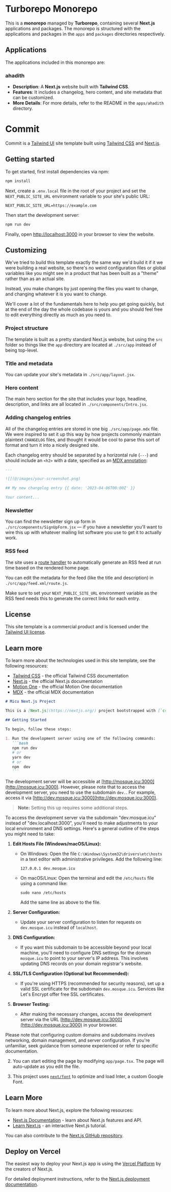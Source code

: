 # Turborepo Monorepo

This is a **monorepo** managed by **Turborepo**, containing several **Next.js** applications and packages. The monorepo is structured with the applications and packages in the `apps` and `packages` directories respectively.

## Applications

The applications included in this monorepo are:

### ahadith

- **Description**: A **Next.js** website built with **Tailwind CSS**.
- **Features**: It includes a changelog, hero content, and site metadata that can be customized.
- **More Details**: For more details, refer to the README in the `apps/ahadith` directory.

# Commit

Commit is a [Tailwind UI](https://tailwindui.com) site template built using [Tailwind CSS](https://tailwindcss.com) and [Next.js](https://nextjs.org).

## Getting started

To get started, first install dependencies via npm:

```bash
npm install
```

Next, create a `.env.local` file in the root of your project and set the `NEXT_PUBLIC_SITE_URL` environment variable to your site's public URL:

```
NEXT_PUBLIC_SITE_URL=https://example.com
```

Then start the development server:

```bash
npm run dev
```

Finally, open [http://localhost:3000](http://localhost:3000) in your browser to view the website.

## Customizing

We've tried to build this template exactly the same way we'd build it if it we were building a real website, so there's no weird configuration files or global variables like you might see in a product that has been built as a "theme" rather than as an actual site.

Instead, you make changes by just opening the files you want to change, and changing whatever it is you want to change.

We'll cover a lot of the fundamentals here to help you get going quickly, but at the end of the day the whole codebase is yours and you should feel free to edit everything directly as much as you need to.

### Project structure

The template is built as a pretty standard Next.js website, but using the `src` folder so things like the `app` directory are located at `./src/app` instead of being top-level.

### Title and metadata

You can update your site's metadata in `./src/app/layout.jsx`.

### Hero content

The main hero section for the site that includes your logo, headline, description, and links are all located in `./src/components/Intro.jsx`.

### Adding changelog entries

All of the changelog entries are stored in one big `./src/app/page.mdx` file. We were inspired to set it up this way by how projects commonly maintain plaintext `CHANGELOG` files, and thought it would be cool to parse this sort of format and turn it into a nicely designed site.

Each changelog entry should be separated by a horizontal rule (`---`) and should include an `<h2>` with a date, specified as an [MDX annotation](https://github.com/bradlc/mdx-annotations):

```md
---

![](@/images/your-screenshot.png)

## My new changelog entry {{ date: '2023-04-06T00:00Z' }}

Your content...
```

### Newsletter

You can find the newsletter sign up form in `./src/components/SignUpForm.jsx` — if you have a newsletter you'll want to wire this up with whatever mailing list software you use to get it to actually work.

### RSS feed

The site uses a [route handler](https://nextjs.org/docs/app/building-your-application/routing/router-handlers) to automatically generate an RSS feed at run time based on the rendered home page.

You can edit the metadata for the feed (like the title and description) in `./src/app/feed.xml/route.js`.

Make sure to set your `NEXT_PUBLIC_SITE_URL` environment variable as the RSS feed needs this to generate the correct links for each entry.

## License

This site template is a commercial product and is licensed under the [Tailwind UI license](https://tailwindui.com/license).

## Learn more

To learn more about the technologies used in this site template, see the following resources:

- [Tailwind CSS](https://tailwindcss.com/docs) - the official Tailwind CSS documentation
- [Next.js](https://nextjs.org/docs) - the official Next.js documentation
- [Motion One](https://motion.dev/) - the official Motion One documentation
- [MDX](https://mdxjs.com/) - the official MDX documentation

````markdown
# Micu Next.js Project

This is a [Next.js](https://nextjs.org/) project bootstrapped with [`create-next-app`](https://github.com/vercel/next.js/tree/canary/packages/create-next-app).

## Getting Started

To begin, follow these steps:

1. Run the development server using one of the following commands:
   ```bash
   npm run dev
   # or
   yarn dev
   # or
   npm  dev
   ```
````

The development server will be accessible at [http://mosque.icu:3000](http://mosque.icu:3000). However, please note that to access the development server, you need to use the subdomain `dev.`. For example, access it via [http://dev.mosque.icu:3000](http://dev.mosque.icu:3000).

> **Note:** Setting this up requires some additional steps.

To access the development server via the subdomain "dev.mosque.icu" instead of "dev.localhost:3000", you'll need to make adjustments to your local environment and DNS settings. Here's a general outline of the steps you might need to take:

1.  **Edit Hosts File (Windows/macOS/Linux):**

    - On Windows: Open the file `C:\Windows\System32\drivers\etc\hosts` in a text editor with administrative privileges. Add the following line:
      ```
      127.0.0.1 dev.mosque.icu
      ```
    - On macOS/Linux: Open the terminal and edit the `/etc/hosts` file using a command like:
      ```
      sudo nano /etc/hosts
      ```
      Add the same line as above to the file.

2.  **Server Configuration:**

    - Update your server configuration to listen for requests on `dev.mosque.icu` instead of `localhost`.

3.  **DNS Configuration:**

    - If you want this subdomain to be accessible beyond your local machine, you'll need to configure DNS settings for the domain `mosque.icu` to point to your server's IP address. This involves updating DNS records on your domain registrar's website.

4.  **SSL/TLS Configuration (Optional but Recommended):**

    - If you're using HTTPS (recommended for security reasons), set up a valid SSL certificate for the subdomain `dev.mosque.icu`. Services like Let's Encrypt offer free SSL certificates.

5.  **Browser Testing:**

    - After making the necessary changes, access the development server via the URL [http://dev.mosque.icu:3000](http://dev.mosque.icu:3000) in your browser.

Please note that configuring custom domains and subdomains involves networking, domain management, and server configuration. If you're unfamiliar, seek guidance from someone experienced or refer to specific documentation.

2. You can start editing the page by modifying `app/page.tsx`. The page will auto-update as you edit the file.

3. This project uses [`next/font`](https://nextjs.org/docs/basic-features/font-optimization) to optimize and load Inter, a custom Google Font.

## Learn More

To learn more about Next.js, explore the following resources:

- [Next.js Documentation](https://nextjs.org/docs) - learn about Next.js features and API.
- [Learn Next.js](https://nextjs.org/learn) - an interactive Next.js tutorial.

You can also contribute to the [Next.js GitHub repository](https://github.com/vercel/next.js/).

## Deploy on Vercel

The easiest way to deploy your Next.js app is using the [Vercel Platform](https://vercel.com/new?utm_medium=default-template&filter=next.js&utm_source=create-next-app&utm_campaign=create-next-app-readme) by the creators of Next.js.

For detailed deployment instructions, refer to the [Next.js deployment documentation](https://nextjs.org/docs/deployment).

```

```




